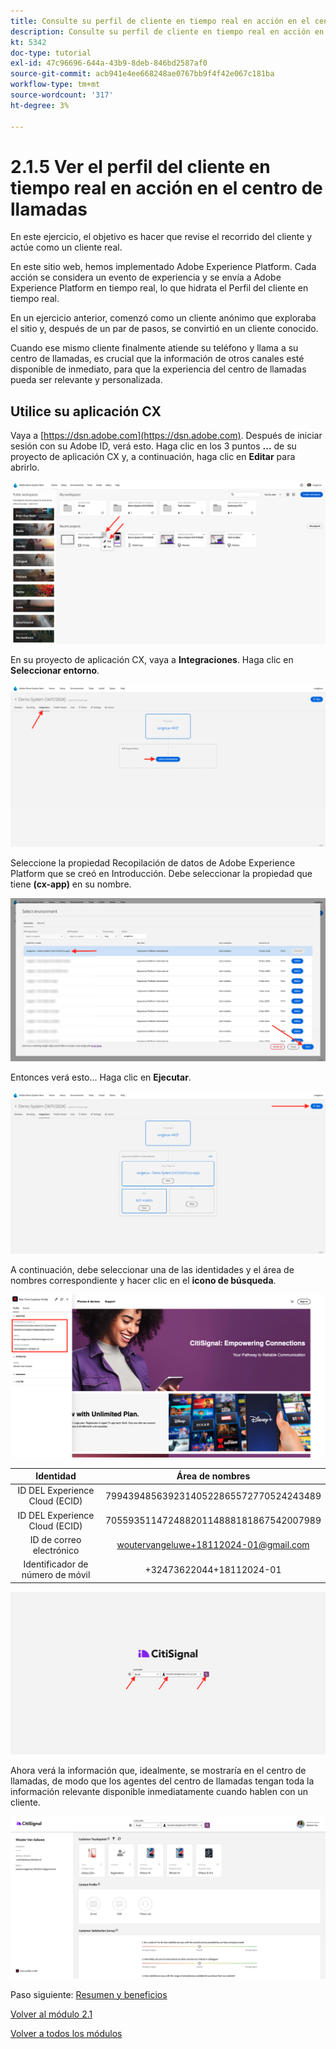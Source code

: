 ```yaml
---
title: Consulte su perfil de cliente en tiempo real en acción en el centro de llamadas
description: Consulte su perfil de cliente en tiempo real en acción en el centro de llamadas
kt: 5342
doc-type: tutorial
exl-id: 47c96696-644a-43b9-8deb-846bd2587af0
source-git-commit: acb941e4ee668248ae0767bb9f4f42e067c181ba
workflow-type: tm+mt
source-wordcount: '317'
ht-degree: 3%

---
```


# 2.1.5 Ver el perfil del cliente en tiempo real en acción en el centro de llamadas

En este ejercicio, el objetivo es hacer que revise el recorrido del cliente y actúe como un cliente real.

En este sitio web, hemos implementado Adobe Experience Platform. Cada acción se considera un evento de experiencia y se envía a Adobe Experience Platform en tiempo real, lo que hidrata el Perfil del cliente en tiempo real.

En un ejercicio anterior, comenzó como un cliente anónimo que exploraba el sitio y, después de un par de pasos, se convirtió en un cliente conocido.

Cuando ese mismo cliente finalmente atiende su teléfono y llama a su centro de llamadas, es crucial que la información de otros canales esté disponible de inmediato, para que la experiencia del centro de llamadas pueda ser relevante y personalizada.

## Utilice su aplicación CX

Vaya a [https://dsn.adobe.com](https://dsn.adobe.com). Después de iniciar sesión con su Adobe ID, verá esto. Haga clic en los 3 puntos **...** de su proyecto de aplicación CX y, a continuación, haga clic en **Editar** para abrirlo.

![Demostración](./images/cxapp3.png)

En su proyecto de aplicación CX, vaya a **Integraciones**. Haga clic en **Seleccionar entorno**.

![Demostración](./images/cxapp3a.png)

Seleccione la propiedad Recopilación de datos de Adobe Experience Platform que se creó en Introducción. Debe seleccionar la propiedad que tiene **(cx-app)** en su nombre.

![Demostración](./images/cxapp4.png)

Entonces verá esto... Haga clic en **Ejecutar**.

![Demostración](./images/cxapp4a.png)

A continuación, debe seleccionar una de las identidades y el área de nombres correspondiente y hacer clic en el **icono de búsqueda**.

![Perfil del cliente](./images/identities.png)

| Identidad | Área de nombres |
|:-------------:| :---------------:|
| ID DEL Experience Cloud (ECID) | 79943948563923140522865572770524243489 |
| ID DEL Experience Cloud (ECID) | 70559351147248820114888181867542007989 |
| ID de correo electrónico | woutervangeluwe+18112024-01@gmail.com |
| Identificador de número de móvil | +32473622044+18112024-01 |

![Demostración](./images/19.png)

Ahora verá la información que, idealmente, se mostraría en el centro de llamadas, de modo que los agentes del centro de llamadas tengan toda la información relevante disponible inmediatamente cuando hablen con un cliente.

![Demostración](./images/20.png)

Paso siguiente: [Resumen y beneficios](./summary.md)

[Volver al módulo 2.1](./real-time-customer-profile.md)

[Volver a todos los módulos](../../../overview.md)
